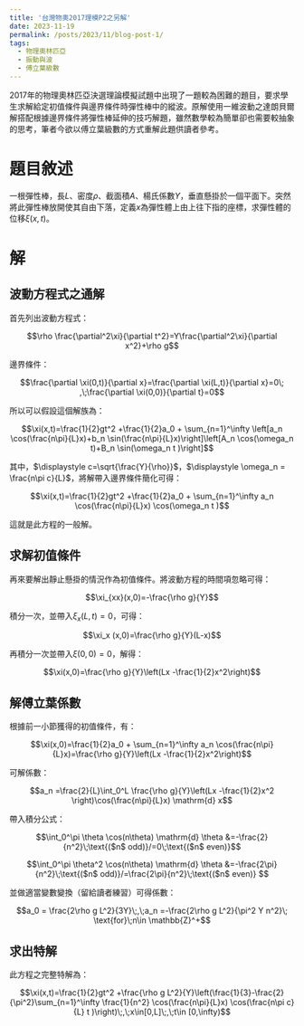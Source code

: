 ```yaml
---
title: '台灣物奧2017理模P2之另解'
date: 2023-11-19
permalink: /posts/2023/11/blog-post-1/
tags:
  - 物理奧林匹亞
  - 振動與波
  - 傅立葉級數
---
```


2017年的物理奧林匹亞決選理論模擬試題中出現了一題較為困難的題目，要求學生求解給定初值條件與邊界條件時彈性棒中的縱波。原解使用一維波動之達朗貝爾解搭配根據邊界條件將彈性棒延伸的技巧解題，雖然數學較為簡單卻也需要較抽象的思考，筆者今欲以傅立葉級數的方式重解此題供讀者參考。

題目敘述
======

一根彈性棒，長$L$、密度$\rho$、截面積$A$、楊氏係數$Y$，垂直懸掛於一個平面下。突然將此彈性棒放開使其自由下落，定義$x$為彈性體上由上往下指的座標，求彈性體的位移$\xi(x,t)$。

解
======

波動方程式之通解
------
首先列出波動方程式：

$$\rho \frac{\partial^2\xi}{\partial t^2}=Y\frac{\partial^2\xi}{\partial x^2}+\rho g$$

邊界條件：

$$\frac{\partial \xi(0,t)}{\partial x}=\frac{\partial \xi(L,t)}{\partial x}=0\; ,\;\frac{\partial \xi(0,0)}{\partial t}=0$$

所以可以假設這個解族為：

$$\xi(x,t)=\frac{1}{2}gt^2 +\frac{1}{2}a_0 + \sum_{n=1}^\infty \left[a_n \cos(\frac{n\pi}{L}x)+b_n \sin(\frac{n\pi}{L}x)\right]\left[A_n \cos(\omega_n t)+B_n \sin(\omega_n t )\right]$$

其中，$\displaystyle c=\sqrt{\frac{Y}{\rho}}$，$\displaystyle  \omega_n = \frac{n\pi c}{L}$，將解帶入邊界條件簡化可得：

$$\xi(x,t)=\frac{1}{2}gt^2 +\frac{1}{2}a_0 + \sum_{n=1}^\infty a_n \cos(\frac{n\pi}{L}x) \cos(\omega_n t )$$

這就是此方程的一般解。

求解初值條件
------

再來要解出靜止懸掛的情況作為初值條件。將波動方程的時間項忽略可得：

$$\xi_{xx}(x,0)=-\frac{\rho g}{Y}$$

積分一次，並帶入$\xi_x (L,t)=0$，可得：

$$\xi_x (x,0)=\frac{\rho g}{Y}(L-x)$$

再積分一次並帶入$\xi(0,0)=0$，解得：

$$\xi(x,0)=\frac{\rho g}{Y}\left(Lx -\frac{1}{2}x^2\right)$$

解傅立葉係數
------

根據前一小節獲得的初值條件，有：

$$\xi(x,0)=\frac{1}{2}a_0 + \sum_{n=1}^\infty a_n \cos(\frac{n\pi}{L}x)=\frac{\rho g}{Y}\left(Lx -\frac{1}{2}x^2\right)$$

可解係數：

$$a_n =\frac{2}{L}\int_0^L \frac{\rho g}{Y}\left(Lx -\frac{1}{2}x^2 \right)\cos(\frac{n\pi}{L}x) \mathrm{d} x$$

帶入積分公式：

$$\int_0^\pi \theta \cos(n\theta) \mathrm{d} \theta &=-\frac{2}{n^2}\;\text{($n$ odd)}/=0\;\text{($n$ even)}$$ 

$$\int_0^\pi \theta^2 \cos(n\theta) \mathrm{d} \theta &=-\frac{2\pi}{n^2}\;\text{($n$ odd)}/=\frac{2\pi}{n^2}\;\text{($n$ even)} $$

並做適當變數變換（留給讀者練習）可得係數：

$$a_0 = \frac{2\rho g L^2}{3Y}\;,\;a_n =-\frac{2\rho g L^2}{\pi^2 Y n^2}\; \text{for}\;n\in \mathbb{Z}^+$$

求出特解
------

此方程之完整特解為：

$$\xi(x,t)=\frac{1}{2}gt^2 +\frac{\rho g L^2}{Y}\left(\frac{1}{3}-\frac{2}{\pi^2}\sum_{n=1}^\infty     \frac{1}{n^2} \cos(\frac{n\pi}{L}x) \cos(\frac{n\pi c}{L} t )\right)\;,\;x\in[0,L]\;,\;t\in [0,\infty)$$
